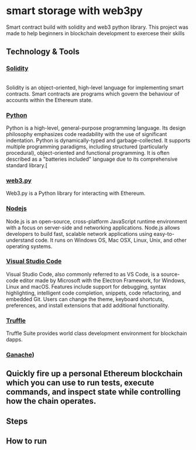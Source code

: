 # smart storage with web3py
Smart contract build with solidity and web3 python library. This project was made to help beginners in blockchain development to exercese their skills

## Technology & Tools

### [Solidity](https://docs.soliditylang.org/en/v0.8.17/)
\
Solidity is an object-oriented, high-level language for implementing smart contracts. Smart contracts are programs which govern the behaviour of accounts within the Ethereum state.

### [Python](https://docs.soliditylang.org/en/v0.8.17/)

Python is a high-level, general-purpose programming language. Its design philosophy emphasizes code readability with the use of significant indentation. Python is dynamically-typed and garbage-collected. It supports multiple programming paradigms, including structured (particularly procedural), object-oriented and functional programming. It is often described as a "batteries included" language due to its comprehensive standard library.[
### [web3.py](https://web3py.readthedocs.io/en/v5/)

Web3.py is a Python library for interacting with Ethereum.

### [Nodejs](https://nodejs.org/en/)

Node.js is an open-source, cross-platform JavaScript runtime environment with a focus on server-side and networking applications. Node.js allows developers to build fast, scalable network applications using easy-to-understand code. It runs on Windows OS, Mac OSX, Linux, Unix, and other operating systems.

### [Visual Studio Code](https://code.visualstudio.com/)

Visual Studio Code, also commonly referred to as VS Code, is a source-code editor made by Microsoft with the Electron Framework, for Windows, Linux and macOS. Features include support for debugging, syntax highlighting, intelligent code completion, snippets, code refactoring, and embedded Git. Users can change the theme, keyboard shortcuts, preferences, and install extensions that add additional functionality.

### [Truffle]([https://trufflesuite.com/])

Truffle Suite provides world class development environment for blockchain dapps.
### [Ganache](https://trufflesuite.com/ganache/))

Quickly fire up a personal Ethereum blockchain which you can use to run tests, execute commands, and inspect state while controlling how the chain operates.
- 
## Steps
## How to run
